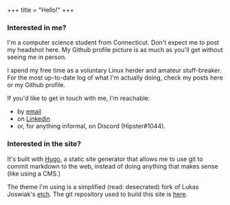 +++
title = "Hello!"
+++

### Interested in me?

I'm a computer science student from Connecticut. Don't expect me to post my headshot here. My Github profile picture is as much as you'll get without seeing me in person.

I spend my free time as a voluntary Linux herder and amateur stuff-breaker. For the most up-to-date log of what I'm actually doing, check my posts here or my Github profile.

If you'd like to get in touch with me, I'm reachable:
- by [email](mailto:contact@wporter.org)
- on [Linkedin](https://www.linkedin.com/in/william-porter-631016224/)
- or, for anything informal, on Discord (Hipster#1044).

### Interested in the site?

It's built with [Hugo](https://gohugo.io), a static site generator that allows me to use git to commit markdown to the web, instead of doing anything that makes sense (like using a CMS.)

The theme I'm using is a simplified (read: desecrated) fork of Lukas Joswiak's [etch](https://github.com/LukasJoswiak/etch). The git repository used to build this site is [here](https://github.com/hpst3r/etch).